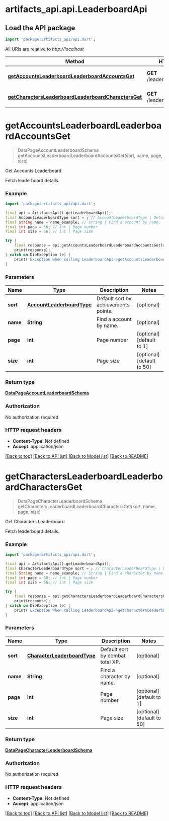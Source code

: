# artifacts_api.api.LeaderboardApi

## Load the API package
```dart
import 'package:artifacts_api/api.dart';
```

All URIs are relative to *http://localhost*

Method | HTTP request | Description
------------- | ------------- | -------------
[**getAccountsLeaderboardLeaderboardAccountsGet**](LeaderboardApi.md#getaccountsleaderboardleaderboardaccountsget) | **GET** /leaderboard/accounts | Get Accounts Leaderboard
[**getCharactersLeaderboardLeaderboardCharactersGet**](LeaderboardApi.md#getcharactersleaderboardleaderboardcharactersget) | **GET** /leaderboard/characters | Get Characters Leaderboard


# **getAccountsLeaderboardLeaderboardAccountsGet**
> DataPageAccountLeaderboardSchema getAccountsLeaderboardLeaderboardAccountsGet(sort, name, page, size)

Get Accounts Leaderboard

Fetch leaderboard details.

### Example
```dart
import 'package:artifacts_api/api.dart';

final api = ArtifactsApi().getLeaderboardApi();
final AccountLeaderboardType sort = ; // AccountLeaderboardType | Default sort by achievements points.
final String name = name_example; // String | Find a account by name.
final int page = 56; // int | Page number
final int size = 56; // int | Page size

try {
    final response = api.getAccountsLeaderboardLeaderboardAccountsGet(sort, name, page, size);
    print(response);
} catch on DioException (e) {
    print('Exception when calling LeaderboardApi->getAccountsLeaderboardLeaderboardAccountsGet: $e\n');
}
```

### Parameters

Name | Type | Description  | Notes
------------- | ------------- | ------------- | -------------
 **sort** | [**AccountLeaderboardType**](.md)| Default sort by achievements points. | [optional] 
 **name** | **String**| Find a account by name. | [optional] 
 **page** | **int**| Page number | [optional] [default to 1]
 **size** | **int**| Page size | [optional] [default to 50]

### Return type

[**DataPageAccountLeaderboardSchema**](DataPageAccountLeaderboardSchema.md)

### Authorization

No authorization required

### HTTP request headers

 - **Content-Type**: Not defined
 - **Accept**: application/json

[[Back to top]](#) [[Back to API list]](../README.md#documentation-for-api-endpoints) [[Back to Model list]](../README.md#documentation-for-models) [[Back to README]](../README.md)

# **getCharactersLeaderboardLeaderboardCharactersGet**
> DataPageCharacterLeaderboardSchema getCharactersLeaderboardLeaderboardCharactersGet(sort, name, page, size)

Get Characters Leaderboard

Fetch leaderboard details.

### Example
```dart
import 'package:artifacts_api/api.dart';

final api = ArtifactsApi().getLeaderboardApi();
final CharacterLeaderboardType sort = ; // CharacterLeaderboardType | Default sort by combat total XP.
final String name = name_example; // String | Find a character by name.
final int page = 56; // int | Page number
final int size = 56; // int | Page size

try {
    final response = api.getCharactersLeaderboardLeaderboardCharactersGet(sort, name, page, size);
    print(response);
} catch on DioException (e) {
    print('Exception when calling LeaderboardApi->getCharactersLeaderboardLeaderboardCharactersGet: $e\n');
}
```

### Parameters

Name | Type | Description  | Notes
------------- | ------------- | ------------- | -------------
 **sort** | [**CharacterLeaderboardType**](.md)| Default sort by combat total XP. | [optional] 
 **name** | **String**| Find a character by name. | [optional] 
 **page** | **int**| Page number | [optional] [default to 1]
 **size** | **int**| Page size | [optional] [default to 50]

### Return type

[**DataPageCharacterLeaderboardSchema**](DataPageCharacterLeaderboardSchema.md)

### Authorization

No authorization required

### HTTP request headers

 - **Content-Type**: Not defined
 - **Accept**: application/json

[[Back to top]](#) [[Back to API list]](../README.md#documentation-for-api-endpoints) [[Back to Model list]](../README.md#documentation-for-models) [[Back to README]](../README.md)

